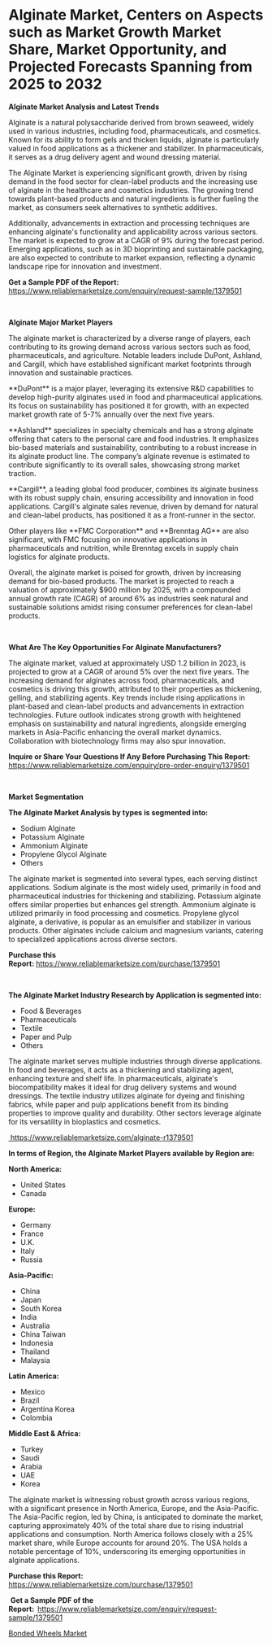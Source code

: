 <p><h1>Alginate Market, Centers on Aspects such as Market Growth Market Share, Market Opportunity, and Projected Forecasts Spanning from 2025 to 2032</h1></p><p><strong>Alginate Market Analysis and Latest Trends</strong></p>
<p><p>Alginate is a natural polysaccharide derived from brown seaweed, widely used in various industries, including food, pharmaceuticals, and cosmetics. Known for its ability to form gels and thicken liquids, alginate is particularly valued in food applications as a thickener and stabilizer. In pharmaceuticals, it serves as a drug delivery agent and wound dressing material.</p><p>The Alginate Market is experiencing significant growth, driven by rising demand in the food sector for clean-label products and the increasing use of alginate in the healthcare and cosmetics industries. The growing trend towards plant-based products and natural ingredients is further fueling the market, as consumers seek alternatives to synthetic additives.</p><p>Additionally, advancements in extraction and processing techniques are enhancing alginate's functionality and applicability across various sectors. The market is expected to grow at a CAGR of 9% during the forecast period. Emerging applications, such as in 3D bioprinting and sustainable packaging, are also expected to contribute to market expansion, reflecting a dynamic landscape ripe for innovation and investment.</p></p>
<p><strong>Get a Sample PDF of the Report:&nbsp;</strong> <a href="https://www.reliablemarketsize.com/enquiry/request-sample/1379501?utm_campaign=2192&utm_medium=2&utm_source=Github&utm_content=ia&utm_term=06022025&utm_id=alginate">https://www.reliablemarketsize.com/enquiry/request-sample/1379501</a></p>
<p>&nbsp;</p>
<p><strong>Alginate Major Market Players</strong></p>
<p><p>The alginate market is characterized by a diverse range of players, each contributing to its growing demand across various sectors such as food, pharmaceuticals, and agriculture. Notable leaders include DuPont, Ashland, and Cargill, which have established significant market footprints through innovation and sustainable practices.</p><p>**DuPont** is a major player, leveraging its extensive R&D capabilities to develop high-purity alginates used in food and pharmaceutical applications. Its focus on sustainability has positioned it for growth, with an expected market growth rate of 5-7% annually over the next five years.</p><p>**Ashland** specializes in specialty chemicals and has a strong alginate offering that caters to the personal care and food industries. It emphasizes bio-based materials and sustainability, contributing to a robust increase in its alginate product line. The company’s alginate revenue is estimated to contribute significantly to its overall sales, showcasing strong market traction.</p><p>**Cargill**, a leading global food producer, combines its alginate business with its robust supply chain, ensuring accessibility and innovation in food applications. Cargill's alginate sales revenue, driven by demand for natural and clean-label products, has positioned it as a front-runner in the sector.</p><p>Other players like **FMC Corporation** and **Brenntag AG** are also significant, with FMC focusing on innovative applications in pharmaceuticals and nutrition, while Brenntag excels in supply chain logistics for alginate products.</p><p>Overall, the alginate market is poised for growth, driven by increasing demand for bio-based products. The market is projected to reach a valuation of approximately $900 million by 2025, with a compounded annual growth rate (CAGR) of around 6% as industries seek natural and sustainable solutions amidst rising consumer preferences for clean-label products.</p></p>
<p>&nbsp;</p>
<p><strong>What Are The Key Opportunities For Alginate Manufacturers?</strong></p>
<p><p>The alginate market, valued at approximately USD 1.2 billion in 2023, is projected to grow at a CAGR of around 5% over the next five years. The increasing demand for alginates across food, pharmaceuticals, and cosmetics is driving this growth, attributed to their properties as thickening, gelling, and stabilizing agents. Key trends include rising applications in plant-based and clean-label products and advancements in extraction technologies. Future outlook indicates strong growth with heightened emphasis on sustainability and natural ingredients, alongside emerging markets in Asia-Pacific enhancing the overall market dynamics. Collaboration with biotechnology firms may also spur innovation.</p></p>
<p><strong>Inquire or Share Your Questions If Any Before Purchasing This Report:</strong> <a href="https://www.reliablemarketsize.com/enquiry/pre-order-enquiry/1379501?utm_campaign=2192&utm_medium=2&utm_source=Github&utm_content=ia&utm_term=06022025&utm_id=alginate">https://www.reliablemarketsize.com/enquiry/pre-order-enquiry/1379501</a></p>
<p>&nbsp;</p>
<p><strong>Market Segmentation</strong></p>
<p><strong>The Alginate Market Analysis by types is segmented into:</strong></p>
<p><ul><li>Sodium Alginate</li><li>Potassium Alginate</li><li>Ammonium Alginate</li><li>Propylene Glycol Alginate</li><li>Others</li></ul></p>
<p><p>The alginate market is segmented into several types, each serving distinct applications. Sodium alginate is the most widely used, primarily in food and pharmaceutical industries for thickening and stabilizing. Potassium alginate offers similar properties but enhances gel strength. Ammonium alginate is utilized primarily in food processing and cosmetics. Propylene glycol alginate, a derivative, is popular as an emulsifier and stabilizer in various products. Other alginates include calcium and magnesium variants, catering to specialized applications across diverse sectors.</p></p>
<p><strong>Purchase this Report:&nbsp;</strong><a href="https://www.reliablemarketsize.com/purchase/1379501?utm_campaign=2192&utm_medium=2&utm_source=Github&utm_content=ia&utm_term=06022025&utm_id=alginate">https://www.reliablemarketsize.com/purchase/1379501</a></p>
<p>&nbsp;</p>
<p><strong>The Alginate Market Industry Research by Application is segmented into:</strong></p>
<p><ul><li>Food & Beverages</li><li>Pharmaceuticals</li><li>Textile</li><li>Paper and Pulp</li><li>Others</li></ul></p>
<p><p>The alginate market serves multiple industries through diverse applications. In food and beverages, it acts as a thickening and stabilizing agent, enhancing texture and shelf life. In pharmaceuticals, alginate's biocompatibility makes it ideal for drug delivery systems and wound dressings. The textile industry utilizes alginate for dyeing and finishing fabrics, while paper and pulp applications benefit from its binding properties to improve quality and durability. Other sectors leverage alginate for its versatility in bioplastics and cosmetics.</p></p>
<p><a href="https://www.reliablemarketsize.com/alginate-r1379501?utm_campaign=2192&utm_medium=2&utm_source=Github&utm_content=ia&utm_term=06022025&utm_id=alginate">&nbsp;https://www.reliablemarketsize.com/alginate-r1379501</a></p>
<p><strong>In terms of Region, the Alginate Market Players available by Region are:</strong></p>
<p>
    <p> <strong> North America: </strong>
        <ul>
            <li>United States</li>
            <li>Canada</li>
        </ul>
        </p> 
    <p> <strong> Europe: </strong>
        <ul>
            <li>Germany</li>
            <li>France</li>
            <li>U.K.</li>
            <li>Italy</li>
            <li>Russia</li>
        </ul>
        </p> 
    <p> <strong> Asia-Pacific: </strong>
        <ul>
            <li>China</li>
            <li>Japan</li>
            <li>South Korea</li>
            <li>India</li>
            <li>Australia</li>
            <li>China Taiwan</li>
            <li>Indonesia</li>
            <li>Thailand</li>
            <li>Malaysia</li>
        </ul>
        </p> 
    <p> <strong> Latin America: </strong>
        <ul>
            <li>Mexico</li>
            <li>Brazil</li>
            <li>Argentina Korea</li>
            <li>Colombia</li>
        </ul>
        </p> 
    <p> <strong> Middle East & Africa: </strong>
        <ul>
            <li>Turkey</li>
            <li>Saudi</li>
            <li>Arabia</li>
            <li>UAE</li>
            <li>Korea</li>
        </ul>
    </p>
    </p>
<p><p>The alginate market is witnessing robust growth across various regions, with a significant presence in North America, Europe, and the Asia-Pacific. The Asia-Pacific region, led by China, is anticipated to dominate the market, capturing approximately 40% of the total share due to rising industrial applications and consumption. North America follows closely with a 25% market share, while Europe accounts for around 20%. The USA holds a notable percentage of 10%, underscoring its emerging opportunities in alginate applications.</p></p>
<p><strong>Purchase this Report: </strong><a href="https://www.reliablemarketsize.com/purchase/1379501?utm_campaign=2192&utm_medium=2&utm_source=Github&utm_content=ia&utm_term=06022025&utm_id=alginate">https://www.reliablemarketsize.com/purchase/1379501</a></p>
<p>&nbsp;<strong>Get a Sample PDF of the Report:&nbsp;&nbsp;</strong><a href="https://www.reliablemarketsize.com/enquiry/request-sample/1379501?utm_campaign=2192&utm_medium=2&utm_source=Github&utm_content=ia&utm_term=06022025&utm_id=alginate">https://www.reliablemarketsize.com/enquiry/request-sample/1379501</a></p>
<p><strong></strong></p>
<p><p><a href="https://github.com/WashimHussain441/Market-Research-Report-List-1/blob/main/bonded-wheels-market.md?utm_campaign=2192&utm_medium=2&utm_source=Github&utm_content=ia&utm_term=06022025&utm_id=alginate">Bonded Wheels Market</a></p></p>